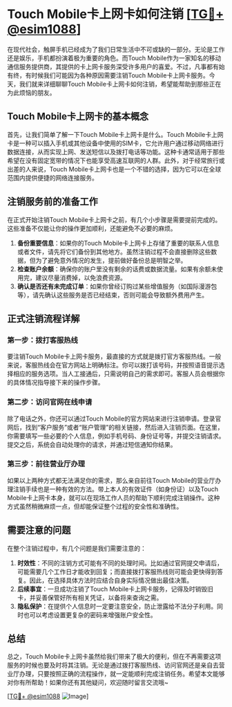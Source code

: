 # Touch Mobile卡上网卡如何注销 [[TG💪+ @esim1088](https://t.me/s/esim1088)]

在现代社会，触屏手机已经成为了我们日常生活中不可或缺的一部分。无论是工作还是娱乐，手机都扮演着极为重要的角色。而Touch Mobile作为一家知名的移动通信服务提供商，其提供的卡上网卡服务深受许多用户的喜爱。不过，凡事都有始有终，有时候我们可能因为各种原因需要注销Touch Mobile卡上网卡服务。今天，我们就来详细聊聊Touch Mobile卡上网卡如何注销，希望能帮助到那些正在为此烦恼的朋友。

## Touch Mobile卡上网卡的基本概念

首先，让我们简单了解一下Touch Mobile卡上网卡是什么。Touch Mobile卡上网卡是一种可以插入手机或其他设备中使用的SIM卡，它允许用户通过移动网络进行数据连接，从而实现上网、发送短信以及拨打电话等功能。这种卡通常适用于那些希望在没有固定宽带的情况下也能享受高速互联网的人群。此外，对于经常旅行或出差的人来说，Touch Mobile卡上网卡也是一个不错的选择，因为它可以在全球范围内提供便捷的网络连接服务。

## 注销服务前的准备工作

在正式开始注销Touch Mobile卡上网卡之前，有几个小步骤是需要提前完成的。这些准备不仅能让你的操作更加顺利，还能避免不必要的麻烦。

1. **备份重要信息**：如果你的Touch Mobile卡上网卡上存储了重要的联系人信息或者文件，请先将它们备份到其他地方。虽然注销过程不会直接删除这些数据，但为了避免意外情况的发生，提前做好备份总是明智之举。
2. **检查账户余额**：确保你的账户里没有剩余的话费或数据流量。如果有余额未使用完，建议尽量消费掉，以免浪费资源。
3. **确认是否还有未完成订单**：如果你曾经订购过某些增值服务（如国际漫游包等），请先确认这些服务是否已经结束，否则可能会导致额外费用产生。

## 正式注销流程详解

### 第一步：拨打客服热线

要注销Touch Mobile卡上网卡服务，最直接的方式就是拨打官方客服热线。一般来说，客服热线会在官方网站上明确标注。你可以拨打该号码，并按照语音提示选择相应的服务选项。当人工接通后，只需说明自己的需求即可。客服人员会根据你的具体情况指导接下来的操作步骤。

### 第二步：访问官网在线申请

除了电话之外，你还可以通过Touch Mobile的官方网站来进行注销申请。登录官网后，找到“客户服务”或者“账户管理”的相关链接，然后进入注销页面。在这里，你需要填写一些必要的个人信息，例如手机号码、身份证号等，并提交注销请求。提交之后，系统会自动处理你的请求，并通过短信通知你结果。

### 第三步：前往营业厅办理

如果以上两种方式都无法满足你的需求，那么亲自前往Touch Mobile的营业厅办理注销手续也是一种有效的方法。带上本人的有效证件（如身份证）以及Touch Mobile卡上网卡本身，就可以在现场工作人员的帮助下顺利完成注销操作。这种方式虽然稍微麻烦一点，但却能保证整个过程的安全性和准确性。

## 需要注意的问题

在整个注销过程中，有几个问题是我们需要注意的：

1. **时效性**：不同的注销方式可能有不同的处理时间。比如通过官网提交申请后，可能需要几个工作日才能收到回复；而直接拨打客服热线则可能会更快得到答复。因此，在选择具体方法时应结合自身实际情况做出最佳决策。
2. **后续事宜**：一旦成功注销了Touch Mobile卡上网卡服务，记得及时销毁旧卡，并妥善保管好所有相关凭证，以备将来查询之需。
3. **隐私保护**：在提供个人信息时一定要注意安全，防止泄露给不法分子利用。同时也可以考虑设置更复杂的密码来增强账户安全性。

## 总结

总之，Touch Mobile卡上网卡虽然给我们带来了极大的便利，但在不再需要这项服务的时候也要及时将其注销。无论是通过拨打客服热线、访问官网还是亲自去营业厅办理，只要按照正确的流程操作，就一定能顺利完成注销任务。希望本文能够对你有所帮助！如果你还有其他疑问，欢迎随时留言交流哦~

[[TG💪+ @esim1088](https://t.me/s/esim1088) ![Image](https://i.postimg.cc/4NQfJmqS/Snipaste-2025-05-13-00-14-12.png)]